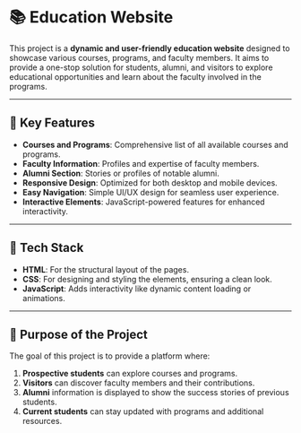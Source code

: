 # 📚 Education Website  

This project is a **dynamic and user-friendly education website** designed to showcase various courses, programs, and faculty members. It aims to provide a one-stop solution for students, alumni, and visitors to explore educational opportunities and learn about the faculty involved in the programs.  

---

## 🌟 Key Features
- **Courses and Programs**: Comprehensive list of all available courses and programs.
- **Faculty Information**: Profiles and expertise of faculty members.
- **Alumni Section**: Stories or profiles of notable alumni.
- **Responsive Design**: Optimized for both desktop and mobile devices.
- **Easy Navigation**: Simple UI/UX design for seamless user experience.
- **Interactive Elements**: JavaScript-powered features for enhanced interactivity.

---

## 🔧 Tech Stack
- **HTML**: For the structural layout of the pages.
- **CSS**: For designing and styling the elements, ensuring a clean look.
- **JavaScript**: Adds interactivity like dynamic content loading or animations.

---

## 🎯 Purpose of the Project  
The goal of this project is to provide a platform where:
1. **Prospective students** can explore courses and programs.
2. **Visitors** can discover faculty members and their contributions.
3. **Alumni** information is displayed to show the success stories of previous students.
4. **Current students** can stay updated with programs and additional resources.

